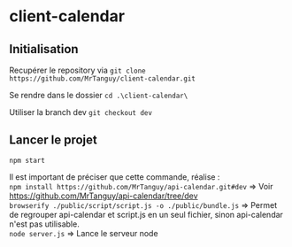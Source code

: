 # client-calendar

## Initialisation 

Recupérer le repository via `git clone https://github.com/MrTanguy/client-calendar.git`

Se rendre dans le dossier `cd .\client-calendar\`

Utiliser la branch dev `git checkout dev`

## Lancer le projet

`npm start`

Il est important de préciser que cette commande, réalise : <br />
`npm install https://github.com/MrTanguy/api-calendar.git#dev` => Voir https://github.com/MrTanguy/api-calendar/tree/dev <br />
`browserify ./public/script/script.js -o ./public/bundle.js` => Permet de regrouper api-calendar et script.js en un seul fichier, sinon api-calendar n'est pas utilisable. <br />
`node server.js` => Lance le serveur node <br />
